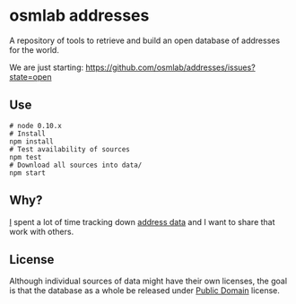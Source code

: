 # osmlab addresses

A repository of tools to retrieve and build an open database of addresses for the world.

We are just starting: https://github.com/osmlab/addresses/issues?state=open

## Use

    # node 0.10.x
    # Install
    npm install
    # Test availability of sources
    npm test
    # Download all sources into data/
    npm start

## Why?

[I](http://github.com/iandees) spent a lot of time tracking down [address data](https://docs.google.com/spreadsheet/ccc?key=0AsVnlPsfrhUIdEVZTzVFalFYYnlvTkc0R05wcUpsWVE&usp=drive_web) and I want to share that work with others.

## License

Although individual sources of data might have their own licenses, the goal is that the database as a whole be released under [Public Domain](http://opendatacommons.org/licenses/pddl/1.0/) license.
